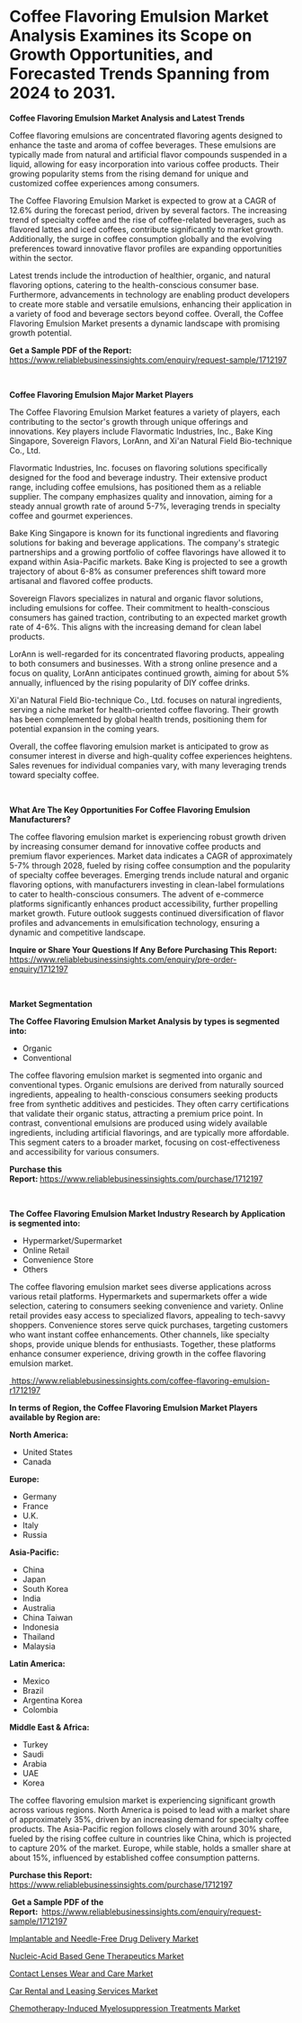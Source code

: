 <p><h1>Coffee Flavoring Emulsion Market Analysis Examines its Scope on Growth Opportunities, and Forecasted Trends Spanning from 2024 to 2031.</h1></p><p><strong>Coffee Flavoring Emulsion Market Analysis and Latest Trends</strong></p>
<p><p>Coffee flavoring emulsions are concentrated flavoring agents designed to enhance the taste and aroma of coffee beverages. These emulsions are typically made from natural and artificial flavor compounds suspended in a liquid, allowing for easy incorporation into various coffee products. Their growing popularity stems from the rising demand for unique and customized coffee experiences among consumers.</p><p>The Coffee Flavoring Emulsion Market is expected to grow at a CAGR of 12.6% during the forecast period, driven by several factors. The increasing trend of specialty coffee and the rise of coffee-related beverages, such as flavored lattes and iced coffees, contribute significantly to market growth. Additionally, the surge in coffee consumption globally and the evolving preferences toward innovative flavor profiles are expanding opportunities within the sector. </p><p>Latest trends include the introduction of healthier, organic, and natural flavoring options, catering to the health-conscious consumer base. Furthermore, advancements in technology are enabling product developers to create more stable and versatile emulsions, enhancing their application in a variety of food and beverage sectors beyond coffee. Overall, the Coffee Flavoring Emulsion Market presents a dynamic landscape with promising growth potential.</p></p>
<p><strong>Get a Sample PDF of the Report:&nbsp;</strong> <a href="https://www.reliablebusinessinsights.com/enquiry/request-sample/1712197?utm_campaign=1734&utm_medium=2&utm_source=Github&utm_content=ia&utm_term=22102024&utm_id=coffee-flavoring-emulsion">https://www.reliablebusinessinsights.com/enquiry/request-sample/1712197</a></p>
<p>&nbsp;</p>
<p><strong>Coffee Flavoring Emulsion Major Market Players</strong></p>
<p><p>The Coffee Flavoring Emulsion Market features a variety of players, each contributing to the sector's growth through unique offerings and innovations. Key players include Flavormatic Industries, Inc., Bake King Singapore, Sovereign Flavors, LorAnn, and Xi'an Natural Field Bio-technique Co., Ltd.</p><p>Flavormatic Industries, Inc. focuses on flavoring solutions specifically designed for the food and beverage industry. Their extensive product range, including coffee emulsions, has positioned them as a reliable supplier. The company emphasizes quality and innovation, aiming for a steady annual growth rate of around 5-7%, leveraging trends in specialty coffee and gourmet experiences.</p><p>Bake King Singapore is known for its functional ingredients and flavoring solutions for baking and beverage applications. The company's strategic partnerships and a growing portfolio of coffee flavorings have allowed it to expand within Asia-Pacific markets. Bake King is projected to see a growth trajectory of about 6-8% as consumer preferences shift toward more artisanal and flavored coffee products.</p><p>Sovereign Flavors specializes in natural and organic flavor solutions, including emulsions for coffee. Their commitment to health-conscious consumers has gained traction, contributing to an expected market growth rate of 4-6%. This aligns with the increasing demand for clean label products.</p><p>LorAnn is well-regarded for its concentrated flavoring products, appealing to both consumers and businesses. With a strong online presence and a focus on quality, LorAnn anticipates continued growth, aiming for about 5% annually, influenced by the rising popularity of DIY coffee drinks.</p><p>Xi'an Natural Field Bio-technique Co., Ltd. focuses on natural ingredients, serving a niche market for health-oriented coffee flavoring. Their growth has been complemented by global health trends, positioning them for potential expansion in the coming years.</p><p>Overall, the coffee flavoring emulsion market is anticipated to grow as consumer interest in diverse and high-quality coffee experiences heightens. Sales revenues for individual companies vary, with many leveraging trends toward specialty coffee.</p></p>
<p>&nbsp;</p>
<p><strong>What Are The Key Opportunities For Coffee Flavoring Emulsion Manufacturers?</strong></p>
<p><p>The coffee flavoring emulsion market is experiencing robust growth driven by increasing consumer demand for innovative coffee products and premium flavor experiences. Market data indicates a CAGR of approximately 5-7% through 2028, fueled by rising coffee consumption and the popularity of specialty coffee beverages. Emerging trends include natural and organic flavoring options, with manufacturers investing in clean-label formulations to cater to health-conscious consumers. The advent of e-commerce platforms significantly enhances product accessibility, further propelling market growth. Future outlook suggests continued diversification of flavor profiles and advancements in emulsification technology, ensuring a dynamic and competitive landscape.</p></p>
<p><strong>Inquire or Share Your Questions If Any Before Purchasing This Report:</strong> <a href="https://www.reliablebusinessinsights.com/enquiry/pre-order-enquiry/1712197?utm_campaign=1734&utm_medium=2&utm_source=Github&utm_content=ia&utm_term=22102024&utm_id=coffee-flavoring-emulsion">https://www.reliablebusinessinsights.com/enquiry/pre-order-enquiry/1712197</a></p>
<p>&nbsp;</p>
<p><strong>Market Segmentation</strong></p>
<p><strong>The Coffee Flavoring Emulsion Market Analysis by types is segmented into:</strong></p>
<p><ul><li>Organic</li><li>Conventional</li></ul></p>
<p><p>The coffee flavoring emulsion market is segmented into organic and conventional types. Organic emulsions are derived from naturally sourced ingredients, appealing to health-conscious consumers seeking products free from synthetic additives and pesticides. They often carry certifications that validate their organic status, attracting a premium price point. In contrast, conventional emulsions are produced using widely available ingredients, including artificial flavorings, and are typically more affordable. This segment caters to a broader market, focusing on cost-effectiveness and accessibility for various consumers.</p></p>
<p><strong>Purchase this Report:&nbsp;</strong><a href="https://www.reliablebusinessinsights.com/purchase/1712197?utm_campaign=1734&utm_medium=2&utm_source=Github&utm_content=ia&utm_term=22102024&utm_id=coffee-flavoring-emulsion">https://www.reliablebusinessinsights.com/purchase/1712197</a></p>
<p>&nbsp;</p>
<p><strong>The Coffee Flavoring Emulsion Market Industry Research by Application is segmented into:</strong></p>
<p><ul><li>Hypermarket/Supermarket</li><li>Online Retail</li><li>Convenience Store</li><li>Others</li></ul></p>
<p><p>The coffee flavoring emulsion market sees diverse applications across various retail platforms. Hypermarkets and supermarkets offer a wide selection, catering to consumers seeking convenience and variety. Online retail provides easy access to specialized flavors, appealing to tech-savvy shoppers. Convenience stores serve quick purchases, targeting customers who want instant coffee enhancements. Other channels, like specialty shops, provide unique blends for enthusiasts. Together, these platforms enhance consumer experience, driving growth in the coffee flavoring emulsion market.</p></p>
<p><a href="https://www.reliablebusinessinsights.com/coffee-flavoring-emulsion-r1712197?utm_campaign=1734&utm_medium=2&utm_source=Github&utm_content=ia&utm_term=22102024&utm_id=coffee-flavoring-emulsion">&nbsp;https://www.reliablebusinessinsights.com/coffee-flavoring-emulsion-r1712197</a></p>
<p><strong>In terms of Region, the Coffee Flavoring Emulsion Market Players available by Region are:</strong></p>
<p>
    <p> <strong> North America: </strong>
        <ul>
            <li>United States</li>
            <li>Canada</li>
        </ul>
        </p> 
    <p> <strong> Europe: </strong>
        <ul>
            <li>Germany</li>
            <li>France</li>
            <li>U.K.</li>
            <li>Italy</li>
            <li>Russia</li>
        </ul>
        </p> 
    <p> <strong> Asia-Pacific: </strong>
        <ul>
            <li>China</li>
            <li>Japan</li>
            <li>South Korea</li>
            <li>India</li>
            <li>Australia</li>
            <li>China Taiwan</li>
            <li>Indonesia</li>
            <li>Thailand</li>
            <li>Malaysia</li>
        </ul>
        </p> 
    <p> <strong> Latin America: </strong>
        <ul>
            <li>Mexico</li>
            <li>Brazil</li>
            <li>Argentina Korea</li>
            <li>Colombia</li>
        </ul>
        </p> 
    <p> <strong> Middle East & Africa: </strong>
        <ul>
            <li>Turkey</li>
            <li>Saudi</li>
            <li>Arabia</li>
            <li>UAE</li>
            <li>Korea</li>
        </ul>
    </p>
    </p>
<p><p>The coffee flavoring emulsion market is experiencing significant growth across various regions. North America is poised to lead with a market share of approximately 35%, driven by an increasing demand for specialty coffee products. The Asia-Pacific region follows closely with around 30% share, fueled by the rising coffee culture in countries like China, which is projected to capture 20% of the market. Europe, while stable, holds a smaller share at about 15%, influenced by established coffee consumption patterns.</p></p>
<p><strong>Purchase this Report: </strong><a href="https://www.reliablebusinessinsights.com/purchase/1712197?utm_campaign=1734&utm_medium=2&utm_source=Github&utm_content=ia&utm_term=22102024&utm_id=coffee-flavoring-emulsion">https://www.reliablebusinessinsights.com/purchase/1712197</a></p>
<p>&nbsp;<strong>Get a Sample PDF of the Report:&nbsp;&nbsp;</strong><a href="https://www.reliablebusinessinsights.com/enquiry/request-sample/1712197?utm_campaign=1734&utm_medium=2&utm_source=Github&utm_content=ia&utm_term=22102024&utm_id=coffee-flavoring-emulsion">https://www.reliablebusinessinsights.com/enquiry/request-sample/1712197</a></p>
<p><strong></strong></p>
<p><p><a href="https://www.linkedin.com/pulse/implantable-needle-free-drug-delivery-market-size--alwsc?utm_campaign=1734&utm_medium=2&utm_source=Github&utm_content=ia&utm_term=22102024&utm_id=coffee-flavoring-emulsion">Implantable and Needle-Free Drug Delivery Market</a></p><p><a href="https://www.linkedin.com/pulse/nucleic-acid-based-gene-therapeutics-market-trends-insights-ijihc?utm_campaign=1734&utm_medium=2&utm_source=Github&utm_content=ia&utm_term=22102024&utm_id=coffee-flavoring-emulsion">Nucleic-Acid Based Gene Therapeutics Market</a></p><p><a href="https://www.linkedin.com/pulse/global-contact-lenses-wear-care-market-focus-product-type-cleaningdisinfectingstoring-1lfmf?utm_campaign=1734&utm_medium=2&utm_source=Github&utm_content=ia&utm_term=22102024&utm_id=coffee-flavoring-emulsion">Contact Lenses Wear and Care Market</a></p><p><a href="https://www.linkedin.com/pulse/strategic-market-insights-global-car-rental-leasing-services-f99ef?utm_campaign=1734&utm_medium=2&utm_source=Github&utm_content=ia&utm_term=22102024&utm_id=coffee-flavoring-emulsion">Car Rental and Leasing Services Market</a></p><p><a href="https://www.linkedin.com/pulse/chemotherapy-induced-myelosuppression-treatments-landscape-qriec?utm_campaign=1734&utm_medium=2&utm_source=Github&utm_content=ia&utm_term=22102024&utm_id=coffee-flavoring-emulsion">Chemotherapy-Induced Myelosuppression Treatments Market</a></p></p>